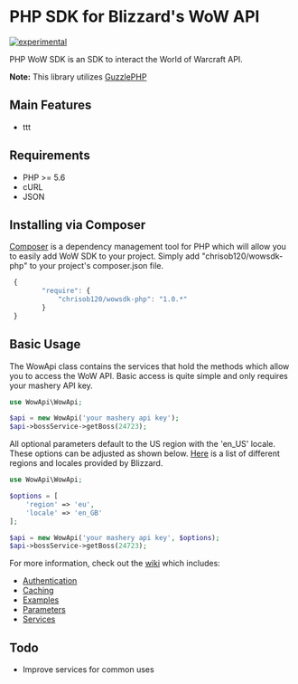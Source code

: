# PHP SDK for Blizzard's WoW API
[![experimental](http://badges.github.io/stability-badges/dist/experimental.svg)](http://github.com/badges/stability-badges)

PHP WoW SDK is an SDK to interact the World of Warcraft API.

**Note:** This library utilizes [GuzzlePHP](http://guzzle.readthedocs.org/) 

## Main Features

* ttt

## Requirements

* PHP >= 5.6
* cURL
* JSON

## Installing via Composer

[Composer](http://getcomposer.org) is a dependency management tool for PHP which will allow you to easily add WoW SDK to your project. Simply add "chrisob120/wowsdk-php" to your project's composer.json file.

```javascript
 {
        "require": {
            "chrisob120/wowsdk-php": "1.0.*"
        }
 }
```

## Basic Usage

The WowApi class contains the services that hold the methods which allow you to access the WoW API. Basic access is quite simple and only requires your mashery API key.

```php
use WowApi\WowApi;

$api = new WowApi('your mashery api key');
$api->bossService->getBoss(24723);
```
All optional parameters default to the US region with the 'en_US' locale. These options can be adjusted as shown below. [Here](https://dev.battle.net/docs/read/community_apis) is a list of different regions and locales provided by Blizzard.
```php
use WowApi\WowApi;

$options = [
    'region' => 'eu',
    'locale' => 'en_GB'
];

$api = new WowApi('your mashery api key', $options);
$api->bossService->getBoss(24723);
```

For more information, check out the [wiki](https://github.com/chrisob120/wowsdk-php/wiki) which includes:
* [Authentication](https://github.com/chrisob120/wowsdk-php/wiki)
* [Caching](https://github.com/chrisob120/wowsdk-php/wiki)
* [Examples](https://github.com/chrisob120/wowsdk-php/wiki)
* [Parameters](https://github.com/chrisob120/wowsdk-php/wiki)
* [Services](https://github.com/chrisob120/wowsdk-php/wiki)

## Todo

* Improve services for common uses
